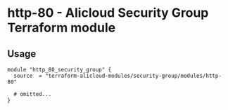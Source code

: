 # http-80 - Alicloud Security Group Terraform module

## Usage

```hcl
module "http_80_security_group" {
  source  = "terraform-alicloud-modules/security-group/modules/http-80"

  # omitted...
}
```

<!-- BEGINNING OF PRE-COMMIT-TERRAFORM DOCS HOOK -->
<!-- END OF PRE-COMMIT-TERRAFORM DOCS HOOK -->
